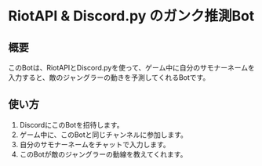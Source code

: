 # RiotAPI & Discord.py のガンク推測Bot

## 概要
このBotは、RiotAPIとDiscord.pyを使って、ゲーム中に自分のサモナーネームを入力すると、敵のジャングラーの動きを予測してくれるBotです。

## 使い方
1. DiscordにこのBotを招待します。
2. ゲーム中に、このBotと同じチャンネルに参加します。
3. 自分のサモナーネームをチャットで入力します。
4. このBotが敵のジャングラーの動線を教えてくれます。
